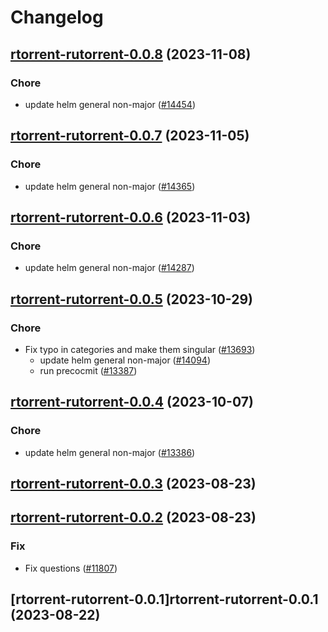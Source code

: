 # Changelog



## [rtorrent-rutorrent-0.0.8](https://github.com/truecharts/charts/compare/rtorrent-rutorrent-0.0.7...rtorrent-rutorrent-0.0.8) (2023-11-08)

### Chore

- update helm general non-major ([#14454](https://github.com/truecharts/charts/issues/14454))
  
  


## [rtorrent-rutorrent-0.0.7](https://github.com/truecharts/charts/compare/rtorrent-rutorrent-0.0.6...rtorrent-rutorrent-0.0.7) (2023-11-05)

### Chore

- update helm general non-major ([#14365](https://github.com/truecharts/charts/issues/14365))
  
  


## [rtorrent-rutorrent-0.0.6](https://github.com/truecharts/charts/compare/rtorrent-rutorrent-0.0.5...rtorrent-rutorrent-0.0.6) (2023-11-03)

### Chore

- update helm general non-major ([#14287](https://github.com/truecharts/charts/issues/14287))
  
  


## [rtorrent-rutorrent-0.0.5](https://github.com/truecharts/charts/compare/rtorrent-rutorrent-0.0.4...rtorrent-rutorrent-0.0.5) (2023-10-29)

### Chore

- Fix typo in categories and make them singular ([#13693](https://github.com/truecharts/charts/issues/13693))
  - update helm general non-major ([#14094](https://github.com/truecharts/charts/issues/14094))
  - run precocmit ([#13387](https://github.com/truecharts/charts/issues/13387))
  
  


## [rtorrent-rutorrent-0.0.4](https://github.com/truecharts/charts/compare/rtorrent-rutorrent-0.0.3...rtorrent-rutorrent-0.0.4) (2023-10-07)

### Chore

- update helm general non-major ([#13386](https://github.com/truecharts/charts/issues/13386))
  
  


## [rtorrent-rutorrent-0.0.3](https://github.com/truecharts/charts/compare/rtorrent-rutorrent-0.0.2...rtorrent-rutorrent-0.0.3) (2023-08-23)




## [rtorrent-rutorrent-0.0.2](https://github.com/truecharts/charts/compare/rtorrent-rutorrent-0.0.1...rtorrent-rutorrent-0.0.2) (2023-08-23)

### Fix

- Fix questions ([#11807](https://github.com/truecharts/charts/issues/11807))
  
  


## [rtorrent-rutorrent-0.0.1]rtorrent-rutorrent-0.0.1 (2023-08-22)

